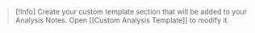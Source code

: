 > [!Info] Create your custom template section that will be added to your Analysis Notes.
> Open [[Custom Analysis Template]] to modify it.

